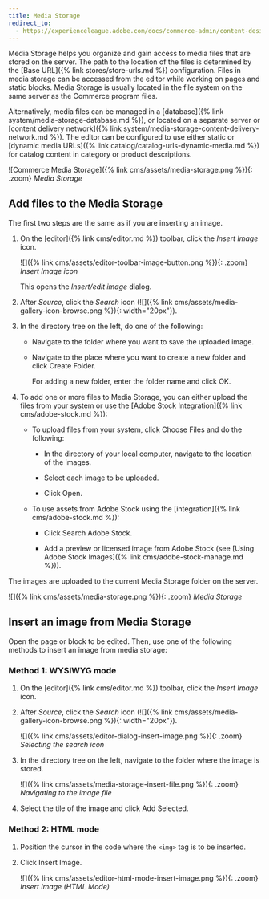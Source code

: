```yaml
---
title: Media Storage
redirect_to:
  - https://experienceleague.adobe.com/docs/commerce-admin/content-design/media/storage/media-storage.html
---
```


Media Storage helps you organize and gain access to media files that are stored on the server. The path to the location of the files is determined by the [Base URL]({% link stores/store-urls.md %}) configuration. Files in media storage can be accessed from the editor while working on pages and static blocks. Media Storage is usually located in the file system on the same server as the Commerce program files.

Alternatively, media files can be managed in a [database]({% link system/media-storage-database.md %}), or located on a separate server or [content delivery network]({% link system/media-storage-content-delivery-network.md %}). The editor can be configured to use either static or [dynamic media URLs]({% link catalog/catalog-urls-dynamic-media.md %}) for catalog content in category or product descriptions.

![Commerce Media Storage]({% link cms/assets/media-storage.png %}){: .zoom}
_Media Storage_

## Add files to the Media Storage

The first two steps are the same as if you are inserting an image.

1. On the [editor]({% link cms/editor.md %}) toolbar, click the _Insert Image_ icon.

   ![]({% link cms/assets/editor-toolbar-image-button.png %}){: .zoom}
   _Insert Image icon_

   This opens the _Insert/edit image_ dialog.

1. After _Source_, click the _Search_ icon (![]({% link cms/assets/media-gallery-icon-browse.png %}){: width="20px"}).

1. In the directory tree on the left, do one of the following:

   - Navigate to the folder where you want to save the uploaded image.

   - Navigate to the place where you want to create a new folder and click <span class="btn">Create Folder</span>.

      For adding a new folder, enter the folder name and click <span class="btn">OK</span>.

1. To add one or more files to Media Storage, you can either upload the files from your system or use the [Adobe Stock Integration]({% link cms/adobe-stock.md %}):

   - To upload files from your system, click <span class="btn">Choose Files</span> and do the following:

      - In the directory of your local computer, navigate to the location of the images.

      - Select each image to be uploaded.

      - Click <span class="btn">Open</span>.

   - To use assets from Adobe Stock using the [integration]({% link cms/adobe-stock.md %}):

      - Click <span class="btn">Search Adobe Stock</span>.

      - Add a preview or licensed image from Adobe Stock (see [Using Adobe Stock Images]({% link cms/adobe-stock-manage.md %})).

The images are uploaded to the current Media Storage folder on the server.

![]({% link cms/assets/media-storage.png %}){: .zoom}
_Media Storage_

## Insert an image from Media Storage

Open the page or block to be edited. Then, use one of the following methods to insert an image from media storage:

### Method 1: WYSIWYG mode

1. On the [editor]({% link cms/editor.md %}) toolbar, click the _Insert Image_ icon.

1. After _Source_, click the _Search_ icon (![]({% link cms/assets/media-gallery-icon-browse.png %}){: width="20px"}).

   ![]({% link cms/assets/editor-dialog-insert-image.png %}){: .zoom}
   _Selecting the search icon_

1. In the directory tree on the left, navigate to the folder where the image is stored.

   ![]({% link cms/assets/media-storage-insert-file.png %}){: .zoom}
   _Navigating to the image file_

1. Select the tile of the image and click <span class="btn">Add Selected</span>.

### Method 2: HTML mode

1. Position the cursor in the code where the `<img>` tag is to be inserted.

1. Click <span class="btn">Insert Image</span>.

   ![]({% link cms/assets/editor-html-mode-insert-image.png %}){: .zoom}
   _Insert Image (HTML Mode)_

